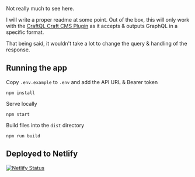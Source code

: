 Not really much to see here.

I will write a proper readme at some point.
Out of the box, this will only work with the [CraftQL Craft CMS Plugin](https://github.com/markhuot/craftql) as it accepts & outputs GraphQL in a specific format.

That being said, it wouldn't take a lot to change the query & handling of the response.

## Running the app
Copy `.env.example` to `.env` and add the API URL & Bearer token

```
npm install
```

Serve locally
```
npm start
```

Build files into the `dist` directory
```
npm run build
```

## Deployed to Netlify
[![Netlify Status](https://api.netlify.com/api/v1/badges/8e36033e-f1b4-4746-89ca-85818e417959/deploy-status)](https://app.netlify.com/sites/lukehmu-craftql/deploys)
